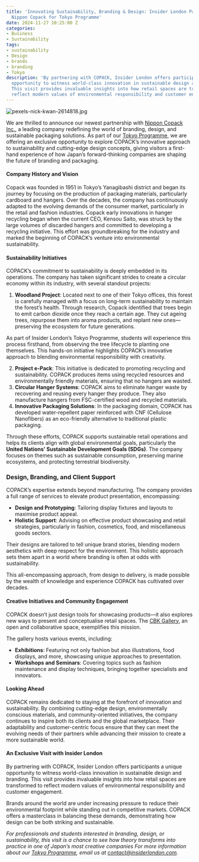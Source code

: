 ```yaml
---
title: 'Innovating Sustainability, Branding & Design: Insider London Partners with
  Nippon Copack for Tokyo Programme'
date: 2024-11-27 10:25:00 Z
categories:
- Business
- Sustainability
tags:
- sustainability
- Design
- brands
- branding
- Tokyo
description: 'By partnering with COPACK, Insider London offers participants a unique
  opportunity to witness world-class innovation in sustainable design and branding.
  This visit provides invaluable insights into how retail spaces are transformed to
  reflect modern values of environmental responsibility and customer engagement. '
---
```


![pexels-nick-kwan-2614818.jpg](/uploads/pexels-nick-kwan-2614818.jpg)

We are thrilled to announce our newest partnership with [Nippon Copack Inc.](https://www.copack.co.jp/en/about/concept?language_settings=OK_INbESlrHVC#), a leading company redefining the world of branding, design, and sustainable packaging solutions. As part of our [Tokyo Programme](https://www.insiderlondon.com/asia/tokyo/), we are offering an exclusive opportunity to explore COPACK’s innovative approach to sustainability and cutting-edge design concepts, giving visitors a first-hand experience of how Japan’s forward-thinking companies are shaping the future of branding and packaging.

#### **Company History and Vision**  
Copack was founded in 1951 in Tokyo’s Yanagibashi district and began its journey by focusing on the production of packaging materials, particularly cardboard and hangers. Over the decades, the company has continuously adapted to the evolving demands of the consumer market, particularly in the retail and fashion industries. Copack early innovations in hanger recycling began when the current CEO, Kensou Saito, was struck by the large volumes of discarded hangers and committed to developing a recycling initiative. This effort was groundbreaking for the industry and marked the beginning of COPACK’s venture into environmental sustainability.


#### **Sustainability Initiatives**  


COPACK’s commitment to sustainability is deeply embedded in its operations. The company has taken significant strides to create a circular economy within its industry, with several standout projects:  

1. **Woodland Project**: Located next to one of their Tokyo offices, this forest is carefully managed with a focus on long-term sustainability to maintain the forest’s health. Through research, Copack identified that trees begin to emit carbon dioxide once they reach a certain age. They cut ageing trees, repurpose them into aroma products, and replant new ones—preserving the ecosystem for future generations.

As part of Insider London’s Tokyo Programme, students will experience this process firsthand, from observing the tree lifecycle to planting one themselves. This hands-on initiative highlights COPACK’s innovative approach to blending environmental responsibility with creativity.

2. **Project e-Pack**: This initiative is dedicated to promoting recycling and sustainability. COPACK produces items using recycled resources and environmentally friendly materials, ensuring that no hangers are wasted.  
3. **Circular Hanger Systems**: COPACK aims to eliminate hanger waste by recovering and reusing every hanger they produce. They also manufacture hangers from FSC-certified wood and recycled materials.  
4. **Innovative Packaging Solutions**: In the packaging domain, COPACK has developed water-repellent paper reinforced with CNF (Cellulose Nanofibers) as an eco-friendly alternative to traditional plastic packaging.  

Through these efforts, COPACK supports sustainable retail operations and helps its clients align with global environmental goals, particularly the **United Nations’ Sustainable Development Goals (SDGs)**. The company focuses on themes such as sustainable consumption, preserving marine ecosystems, and protecting terrestrial biodiversity.  
 
### **Design, Branding, and Client Support**  
COPACK’s expertise extends beyond manufacturing. The company provides a full range of services to elevate product presentation, encompassing:  
- **Design and Prototyping**: Tailoring display fixtures and layouts to maximise product appeal.  
- **Holistic Support**: Advising on effective product showcasing and retail strategies, particularly in fashion, cosmetics, food, and miscellaneous goods sectors.  

Their designs are tailored to tell unique brand stories, blending modern aesthetics with deep respect for the environment. This holistic approach sets them apart in a world where branding is often at odds with sustainability.

This all-encompassing approach, from design to delivery, is made possible by the wealth of knowledge and experience COPACK has cultivated over decades.  

#### **Creative Initiatives and Community Engagement**  
COPACK doesn’t just design tools for showcasing products—it also explores new ways to present and conceptualise retail spaces. The [CBK Gallery](https://gallery.copack.co.jp/), an open and collaborative space, exemplifies this mission.  

The gallery hosts various events, including:  
- **Exhibitions**: Featuring not only fashion but also illustrations, food displays, and more, showcasing unique approaches to presentation.  
- **Workshops and Seminars**: Covering topics such as fashion maintenance and display techniques, bringing together specialists and innovators.  


#### **Looking Ahead**  
COPACK remains dedicated to staying at the forefront of innovation and sustainability. By combining cutting-edge design, environmentally conscious materials, and community-oriented initiatives, the company continues to inspire both its clients and the global marketplace. Their adaptability and customer-centric focus ensure that they can meet the evolving needs of their partners while advancing their mission to create a more sustainable world.  

#### An Exclusive Visit with Insider London  
By partnering with COPACK, Insider London offers participants a unique opportunity to witness world-class innovation in sustainable design and branding. This visit provides invaluable insights into how retail spaces are transformed to reflect modern values of environmental responsibility and customer engagement.  

Brands around the world are under increasing pressure to reduce their environmental footprint while standing out in competitive markets. COPACK offers a masterclass in balancing these demands, demonstrating how design can be both striking and sustainable. 

*For professionals and students interested in branding, design, or sustainability, this visit is a chance to see how theory transforms into practice in one of Japan’s most creative companies
For more information about our [Tokyo Programme](https://www.insiderlondon.com/asia/tokyo/), email us at [contact@insiderlondon.com](mailto:contact@insderlondon.com).*
